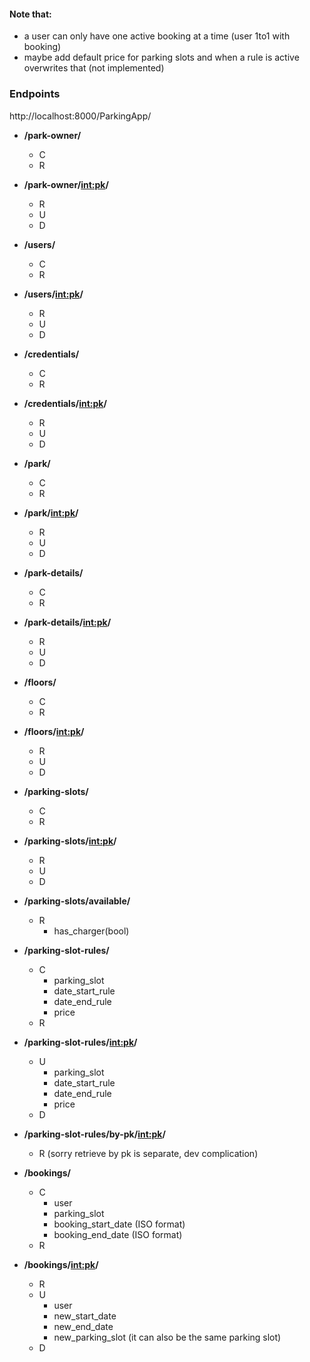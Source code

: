 #### Note that:
- a user can only have one active booking at a time (user 1to1 with booking)
- maybe add default price for parking slots and when a rule is active overwrites that (not implemented)


### Endpoints
http://localhost:8000/ParkingApp/
- **/park-owner/**
  - C
  - R

- **/park-owner/<int:pk>/**
  - R
  - U
  - D

- **/users/**
  - C
  - R

- **/users/<int:pk>/**
  - R
  - U
  - D

- **/credentials/**
  - C
  - R

- **/credentials/<int:pk>/**
  - R
  - U
  - D

- **/park/**
  - C
  - R

- **/park/<int:pk>/**
  - R
  - U
  - D

- **/park-details/**
  - C
  - R

- **/park-details/<int:pk>/**
  - R
  - U
  - D

- **/floors/**
  - C
  - R

- **/floors/<int:pk>/**
  - R
  - U
  - D

- **/parking-slots/**
  - C
  - R

- **/parking-slots/<int:pk>/**
  - R
  - U
  - D

- **/parking-slots/available/**
  - R
    - has_charger(bool)

- **/parking-slot-rules/**
  - C
    - parking_slot
    - date_start_rule
    - date_end_rule
    - price
  - R

- **/parking-slot-rules/<int:pk>/**
  - U
    - parking_slot
    - date_start_rule
    - date_end_rule
    - price
  - D

- **/parking-slot-rules/by-pk/<int:pk>/**
  - R (sorry retrieve by pk is separate, dev complication)

- **/bookings/**
  - C
    - user
    - parking_slot
    - booking_start_date (ISO format)
    - booking_end_date (ISO format)
  - R

- **/bookings/<int:pk>/**
  - R
  - U
    - user
    - new_start_date
    - new_end_date
    - new_parking_slot (it can also be the same parking slot)
  - D
